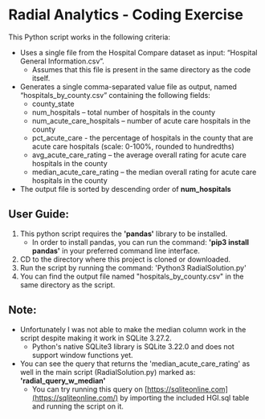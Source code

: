 # Radial Analytics - Coding Exercise
This Python script works in the following criteria:

 - Uses a single file from the Hospital Compare dataset as input: “Hospital General Information.csv”. 
	 - Assumes that this file is present in the same directory as the code itself.
- Generates a single comma-separated value file as output, named “hospitals_by_county.csv” containing the following fields:  
	- county_state
	- num_hospitals – total number of hospitals in the county
	- num_acute_care_hospitals – number of acute care hospitals in the county
	- pct_acute_care - the percentage of hospitals in the county that are acute care hospitals (scale: 0-100%, rounded to hundredths)
	- avg_acute_care_rating – the average overall rating for acute care hospitals in the county
	- median_acute_care_rating – the median overall rating for acute care hospitals in the county
-   The output file is sorted by descending order of **num_hospitals**

User Guide:
--------

 1. This python script requires the **'pandas'** library to be installed.
	 - In order to install pandas, you can run the command: **'pip3 install pandas'** in your preferred command line interface.
 2. CD to the directory where this project is cloned or downloaded.
 3. Run the script by running the command: 'Python3 RadialSolution.py'
 4. You can find the output file named "hospitals_by_county.csv" in the same directory as the script.


Note:
-------

 - Unfortunately I was not able to make the median column work in the script despite making it work in SQLite 3.27.2. 
	- Python's native SQLite3 library is SQLite 3.22.0 and does not support window functions yet.
- You can see the query that returns the 'median_acute_care_rating' as well in the main script (RadialSolution.py) marked as: **'radial_query_w_median'**
	- You can try running this query on [https://sqliteonline.com](https://sqliteonline.com/) by importing the included HGI.sql table and running the script on it. 
